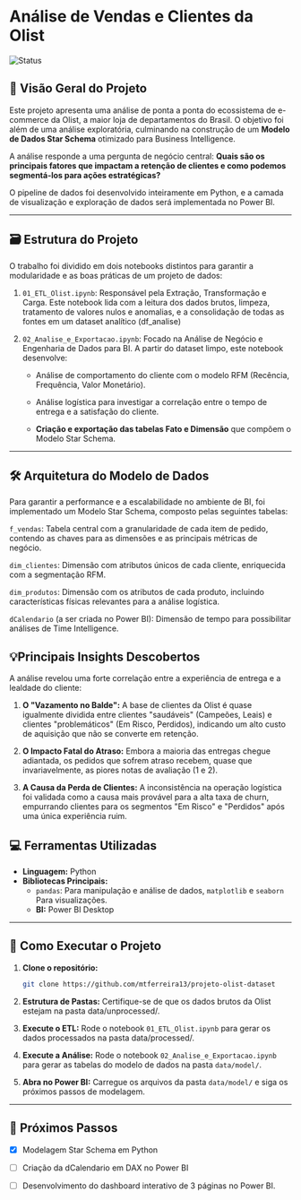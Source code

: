 # Análise de Vendas e Clientes da Olist

![Status](https://img.shields.io/badge/status-em%20andamento-yellow)

## 📖 Visão Geral do Projeto

Este projeto apresenta uma análise de ponta a ponta do ecossistema de e-commerce da Olist, a maior loja de departamentos do Brasil. O objetivo foi além de uma análise exploratória, culminando na construção de um **Modelo de Dados Star Schema** otimizado para Business Intelligence.

A análise responde a uma pergunta de negócio central: **Quais são os principais fatores que impactam a retenção de clientes e como podemos segmentá-los para ações estratégicas?**

O pipeline de dados foi desenvolvido inteiramente em Python, e a camada de visualização e exploração de dados será implementada no Power BI.

---

## 🗃️ Estrutura do Projeto

O trabalho foi dividido em dois notebooks distintos para garantir a modularidade e as boas práticas de um projeto de dados:

1. `01_ETL_Olist.ipynb`: Responsável pela Extração, Transformação e Carga. Este notebook lida com a leitura dos dados brutos, limpeza, tratamento de valores nulos e anomalias, e a consolidação de todas as fontes em um dataset analítico (df_analise)

2. `02_Analise_e_Exportacao.ipynb`: Focado na Análise de Negócio e Engenharia de Dados para BI. A partir do dataset limpo, este notebook desenvolve:
   
   - Análise de comportamento do cliente com o modelo RFM (Recência, Frequência, Valor Monetário).

   - Análise logística para investigar a correlação entre o tempo de entrega e a satisfação do cliente.

   - **Criação e exportação das tabelas Fato e Dimensão** que compõem o Modelo Star Schema.

---

## 🛠️ Arquitetura do Modelo de Dados

Para garantir a performance e a escalabilidade no ambiente de BI, foi implementado um Modelo Star Schema, composto pelas seguintes tabelas:

`f_vendas`: Tabela central com a granularidade de cada item de pedido, contendo as chaves para as dimensões e as principais métricas de negócio.

`dim_clientes`: Dimensão com atributos únicos de cada cliente, enriquecida com a segmentação RFM.

`dim_produtos`: Dimensão com os atributos de cada produto, incluindo características físicas relevantes para a análise logística.

`dCalendario` (a ser criada no Power BI): Dimensão de tempo para possibilitar análises de Time Intelligence.

## 💡Principais Insights Descobertos

A análise revelou uma forte correlação entre a experiência de entrega e a lealdade do cliente:

1. **O "Vazamento no Balde":** A base de clientes da Olist é quase igualmente dividida entre clientes "saudáveis" (Campeões, Leais) e clientes "problemáticos" (Em Risco, Perdidos), indicando um alto custo de aquisição que não se converte em retenção.

2. **O Impacto Fatal do Atraso:** Embora a maioria das entregas chegue adiantada, os pedidos que sofrem atraso recebem, quase que invariavelmente, as piores notas de avaliação (1 e 2).

3. **A Causa da Perda de Clientes:** A inconsistência na operação logística foi validada como a causa mais provável para a alta taxa de churn, empurrando clientes para os segmentos "Em Risco" e "Perdidos" após uma única experiência ruim.

## 💻 Ferramentas Utilizadas

- **Linguagem:** Python
- **Bibliotecas Principais:**
  - `pandas`: Para manipulação e análise de dados, `matplotlib` e `seaborn` Para visualizações.
  - **BI:** Power BI Desktop

---

## 🚀 Como Executar o Projeto

1.  **Clone o repositório:**
    ```bash
    git clone https://github.com/mtferreira13/projeto-olist-dataset
    ```

2. **Estrutura de Pastas:** Certifique-se de que os dados brutos da Olist estejam na pasta data/unprocessed/.

3. **Execute o ETL:** Rode o notebook `01_ETL_Olist.ipynb` para gerar os dados processados na pasta data/processed/.

4. **Execute a Análise:** Rode o notebook `02_Analise_e_Exportacao.ipynb` para gerar as tabelas do modelo de dados na pasta `data/model/`.

5. **Abra no Power BI:** Carregue os arquivos da pasta `data/model/` e siga os próximos passos de modelagem.
---

## 🔮 Próximos Passos

- [x] Modelagem Star Schema em Python

- [ ] Criação da dCalendario em DAX no Power BI

- [ ] Desenvolvimento do dashboard interativo de 3 páginas no Power BI.

